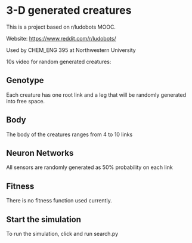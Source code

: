 # 3-D generated creatures
This is a project based on r/ludobots MOOC.

Website: https://www.reddit.com/r/ludobots/

Used by CHEM_ENG 395 at Northwestern University

10s video for random generated creatures:

## Genotype

Each creature has one root link and a leg that will be randomly generated into free space.




## Body 
The body of the creatures ranges from 4 to 10 links 

## Neuron Networks
All sensors are randomly generated as 50% probability on each link


## Fitness 
There is no fitness function used currently.

## Start the simulation
To run the simulation, click and run search.py
